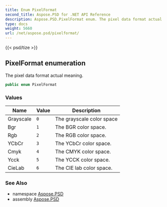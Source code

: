 ```yaml
---
title: Enum PixelFormat
second_title: Aspose.PSD for .NET API Reference
description: Aspose.PSD.PixelFormat enum. The pixel data format actual meaning
type: docs
weight: 5660
url: /net/aspose.psd/pixelformat/
---
```

{{< psd/tize >}}
## PixelFormat enumeration

The pixel data format actual meaning.

```csharp
public enum PixelFormat
```

### Values

| Name | Value | Description |
| --- | --- | --- |
| Grayscale | `0` | The grayscale color space |
| Bgr | `1` | The BGR color space. |
| Rgb | `2` | The RGB color space. |
| YCbCr | `3` | The YCbCr color space. |
| Cmyk | `4` | The CMYK color space. |
| Ycck | `5` | The YCCK color space. |
| CieLab | `6` | The CIE lab color space. |

### See Also

* namespace [Aspose.PSD](../../aspose.psd/)
* assembly [Aspose.PSD](../../)


